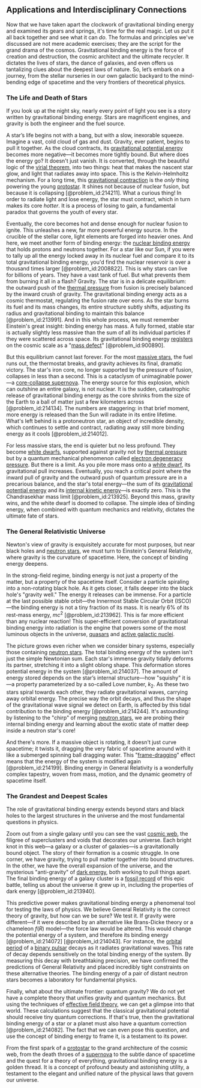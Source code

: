 ## Applications and Interdisciplinary Connections

Now that we have taken apart the clockwork of gravitational binding energy and examined its gears and springs, it's time for the real magic. Let us put it all back together and see what it can *do*. The formulas and principles we've discussed are not mere academic exercises; they are the script for the grand drama of the cosmos. Gravitational binding energy is the force of creation and destruction, the cosmic architect and the ultimate recycler. It dictates the lives of stars, the dance of galaxies, and even offers us tantalizing clues about the deepest laws of nature. So, let’s embark on a journey, from the stellar nurseries in our own galactic backyard to the mind-bending edge of spacetime and the very frontiers of theoretical physics.

### The Life and Death of Stars

If you look up at the night sky, nearly every point of light you see is a story written by gravitational binding energy. Stars are magnificent engines, and gravity is both the engineer and the fuel source.

A star’s life begins not with a bang, but with a slow, inexorable squeeze. Imagine a vast, cold cloud of gas and dust. Gravity, ever patient, begins to pull it together. As the cloud contracts, its [gravitational potential energy](@article_id:268544) becomes more negative—it becomes more tightly bound. But where does the energy go? It doesn't just vanish. It is converted, through the beautiful logic of the [virial theorem](@article_id:145947), into two things: heat that makes the nascent star glow, and light that radiates away into space. This is the Kelvin-Helmholtz mechanism. For a long time, this [gravitational contraction](@article_id:160195) is the *only* thing powering the young [protostar](@article_id:158966). It shines not because of nuclear fusion, but because it is collapsing [@problem_id:214211]. What a curious thing! In order to radiate light and lose energy, the star must contract, which in turn makes its core *hotter*. It is a process of losing to gain, a fundamental paradox that governs the youth of every star.

Eventually, the core becomes hot and dense enough for nuclear fusion to ignite. This unleashes a new, far more powerful energy source. In the crucible of the stellar core, light elements are forged into heavier ones. And here, we meet another form of binding energy: the [nuclear binding energy](@article_id:146715) that holds protons and neutrons together. For a star like our Sun, if you were to tally up all the energy locked away in its nuclear fuel and compare it to its total gravitational binding energy, you'd find the nuclear reservoir is over a thousand times larger [@problem_id:2008822]. This is why stars can live for billions of years. They have a vast tank of fuel. But what prevents them from burning it all in a flash? Gravity. The star is in a delicate equilibrium: the outward push of the [thermal pressure](@article_id:202267) from fusion is precisely balanced by the inward crush of gravity. The gravitational binding energy acts as a cosmic thermostat, regulating the fusion rate over eons. As the star burns its fuel and its mass changes, its entire structure subtly shifts, adjusting its radius and gravitational binding to maintain this balance [@problem_id:213991]. And in this whole process, we must remember Einstein's great insight: binding energy has mass. A fully formed, stable star is actually slightly less massive than the sum of all its individual particles if they were scattered across space. Its gravitational binding energy [registers](@article_id:170174) on the cosmic scale as a "[mass defect](@article_id:138790)" [@problem_id:900890].

But this equilibrium cannot last forever. For the most [massive stars](@article_id:159390), the fuel runs out, the thermostat breaks, and gravity achieves its final, dramatic victory. The star's iron core, no longer supported by the pressure of fusion, collapses in less than a second. This is a cataclysm of unimaginable power—a [core-collapse supernova](@article_id:161372). The energy source for this explosion, which can outshine an entire galaxy, is not nuclear. It is the sudden, catastrophic release of gravitational binding energy as the core shrinks from the size of the Earth to a ball of matter just a few kilometers across [@problem_id:214134]. The numbers are staggering: in that brief moment, more energy is released than the Sun will radiate in its entire lifetime. What's left behind is a protoneutron star, an object of incredible density, which continues to settle and contract, radiating away still more binding energy as it cools [@problem_id:214012].

For less massive stars, the end is quieter but no less profound. They become [white dwarfs](@article_id:158628), supported against gravity not by [thermal pressure](@article_id:202267) but by a quantum mechanical phenomenon called [electron degeneracy pressure](@article_id:142835). But there is a limit. As you pile more mass onto a [white dwarf](@article_id:146102), its gravitational pull increases. Eventually, you reach a critical point where the inward pull of gravity and the outward push of quantum pressure are in a precarious balance, and the star's total energy—the sum of its [gravitational potential energy](@article_id:268544) and its [internal kinetic energy](@article_id:167312)—is exactly zero. This is the Chandrasekhar mass limit [@problem_id:213925]. Beyond this mass, gravity wins, and the white dwarf is doomed to collapse. The simple idea of binding energy, when combined with quantum mechanics and relativity, dictates the ultimate fate of stars.

### The General Relativistic Universe

Newton's view of gravity is exquisitely accurate for most purposes, but near black holes and [neutron stars](@article_id:139189), we must turn to Einstein's General Relativity, where gravity is the curvature of spacetime. Here, the concept of binding energy deepens.

In the strong-field regime, binding energy is not just a property of the matter, but a property of the spacetime itself. Consider a particle spiraling into a non-rotating black hole. As it gets closer, it falls deeper into the black hole's "gravity well." The energy it releases can be immense. For a particle at the last possible stable orbit—the Innermost Stable Circular Orbit (ISCO)—the binding energy is not a tiny fraction of its mass. It is nearly 6% of its rest-mass energy, $mc^2$ [@problem_id:213962]. This is far more efficient than any nuclear reaction! This super-efficient conversion of gravitational binding energy into radiation is the engine that powers some of the most luminous objects in the universe, [quasars](@article_id:158727) and [active galactic nuclei](@article_id:157535).

The picture grows even richer when we consider binary systems, especially those containing [neutron stars](@article_id:139189). The total binding energy of the system isn't just the simple Newtonian sum. Each star's immense gravity tidally deforms its partner, stretching it into a slight oblong shape. This deformation stores potential energy in the system [@problem_id:214037]. The amount of energy stored depends on the star’s internal structure—how "squishy" it is—a property parameterized by a so-called Love number, $k_2$. As these two stars spiral towards each other, they radiate gravitational waves, carrying away orbital energy. The precise way the orbit decays, and thus the shape of the gravitational wave signal we detect on Earth, is affected by this tidal contribution to the binding energy [@problem_id:214244]. It's astounding: by listening to the "chirp" of merging [neutron stars](@article_id:139189), we are probing their internal binding energy and learning about the exotic state of matter deep inside a neutron star's core!

And there's more. If a massive object is rotating, it doesn't just curve spacetime; it twists it, dragging the very fabric of spacetime around with it like a submerged spinning ball dragging water. This "[frame-dragging](@article_id:159698)" effect means that the energy of the system is modified again [@problem_id:214199]. Binding energy in General Relativity is a wonderfully complex tapestry, woven from mass, motion, and the dynamic geometry of spacetime itself.

### The Grandest and Deepest Scales

The role of gravitational binding energy extends beyond stars and black holes to the largest structures in the universe and the most fundamental questions in physics.

Zoom out from a single galaxy until you can see the vast [cosmic web](@article_id:161548), the filigree of superclusters and voids that decorates our universe. Each bright knot in this web—a galaxy or a cluster of galaxies—is a gravitationally bound object. The story of their formation is a cosmic struggle. In one corner, we have gravity, trying to pull matter together into bound structures. In the other, we have the overall expansion of the universe, and the mysterious "anti-gravity" of [dark energy](@article_id:160629), both working to pull things apart. The final binding energy of a galaxy cluster is a [fossil record](@article_id:136199) of this epic battle, telling us about the universe it grew up in, including the properties of dark energy [@problem_id:213940].

This predictive power makes gravitational binding energy a phenomenal tool for testing the laws of physics. We believe General Relativity is the correct theory of gravity, but how can we be sure? We test it. If gravity were different—if it were described by an alternative like Brans-Dicke theory or a chameleon $f(R)$ model—the force law would be altered. This would change the potential energy of a system, and therefore its binding energy [@problem_id:214072] [@problem_id:214043]. For instance, the [orbital period](@article_id:182078) of a [binary pulsar](@article_id:157135) decays as it radiates gravitational waves. This rate of decay depends sensitively on the total binding energy of the system. By measuring this decay with breathtaking precision, we have confirmed the predictions of General Relativity and placed incredibly tight constraints on these alternative theories. The binding energy of a pair of distant neutron stars becomes a laboratory for fundamental physics.

Finally, what about the ultimate frontier: quantum gravity? We do not yet have a complete theory that unifies gravity and quantum mechanics. But using the techniques of [effective field theory](@article_id:144834), we can get a glimpse into that world. These calculations suggest that the classical gravitational potential should receive tiny quantum corrections. If that's true, then the gravitational binding energy of a star or a planet must also have a quantum correction [@problem_id:214082]. The fact that we can even pose this question, and use the concept of binding energy to frame it, is a testament to its power.

From the first spark of a [protostar](@article_id:158966) to the grand architecture of the cosmic web, from the death throes of a [supernova](@article_id:158957) to the subtle dance of spacetime and the quest for a theory of everything, gravitational binding energy is a golden thread. It is a concept of profound beauty and astonishing utility, a testament to the elegant and unified nature of the physical laws that govern our universe.